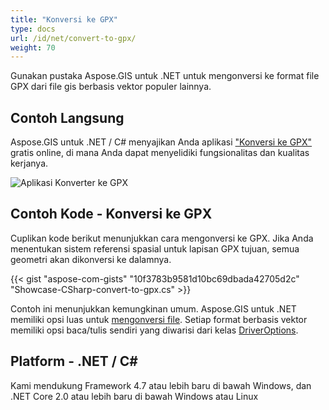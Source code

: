 ```yaml
---
title: "Konversi ke GPX"
type: docs
url: /id/net/convert-to-gpx/
weight: 70
---
```


Gunakan pustaka Aspose.GIS untuk .NET untuk mengonversi ke format file GPX dari file gis berbasis vektor populer lainnya.

## **Contoh Langsung**

Aspose.GIS untuk .NET / C# menyajikan Anda aplikasi ["Konversi ke GPX"](https://products.aspose.app/gis/conversion/convert-to-gpx) gratis online, di mana Anda dapat menyelidiki fungsionalitas dan kualitas kerjanya.

![Aplikasi Konverter ke GPX](conversion.png)

## **Contoh Kode - Konversi ke GPX**

Cuplikan kode berikut menunjukkan cara mengonversi ke GPX. Jika Anda menentukan sistem referensi spasial untuk lapisan GPX tujuan, semua geometri akan dikonversi ke dalamnya. 

{{< gist "aspose-com-gists" "10f3783b9581d10bc69dbada42705d2c" "Showcase-CSharp-convert-to-gpx.cs" >}}

Contoh ini menunjukkan kemungkinan umum. Aspose.GIS untuk .NET memiliki opsi luas untuk [mengonversi file](https://docs.aspose.com/gis/net/vector-layers/). Setiap format berbasis vektor memiliki opsi baca/tulis sendiri yang diwarisi dari kelas [DriverOptions](https://reference.aspose.com/gis/net/aspose.gis/driveroptions).

## **Platform - .NET / C#**

Kami mendukung Framework 4.7 atau lebih baru di bawah Windows, dan .NET Core 2.0 atau lebih baru di bawah Windows atau Linux
